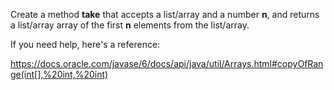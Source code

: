 Create a method **take** that accepts a list/array and a number **n**, and returns a list/array array of the first **n** elements from the list/array.

If you need help, here's a reference:

https://docs.oracle.com/javase/6/docs/api/java/util/Arrays.html#copyOfRange(int[],%20int,%20int)
